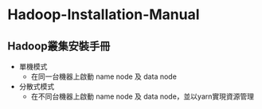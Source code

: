 # Hadoop-Installation-Manual
## Hadoop叢集安裝手冊
* 單機模式
  + 在同一台機器上啟動 name node 及 data node
* 分散式模式
  + 在不同台機器上啟動 name node 及 data node，並以yarn實現資源管理
